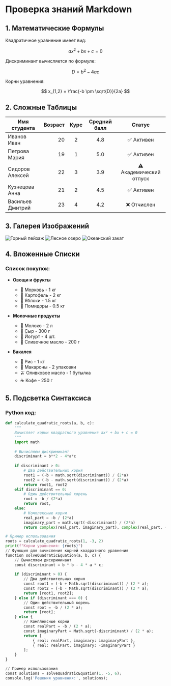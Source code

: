 # Проверка знаний Markdown

## 1. Математические Формулы

Квадратичное уравнение имеет вид:

$$
ax^2 + bx + c = 0
$$

Дискриминант вычисляется по формуле:

$$
D = b^2 - 4ac
$$

Корни уравнения:

$$
x_{1,2} = \frac{-b \pm \sqrt{D}}{2a}
$$

## 2. Сложные Таблицы

| Имя студента       | Возраст | Курс | Средний балл | Статус       |
|-------------------|--------:|:----:|:------------:|:------------:|
| Иванов Иван       | 20      | 2    | 4.8          | ✅ Активен   |
| Петрова Мария     | 19      | 1    | 5.0          | ✅ Активен   |
| Сидоров Алексей   | 22      | 3    | 3.9          | ⚠️ Академический отпуск |
| Кузнецова Анна    | 21      | 2    | 4.5          | ✅ Активен   |
| Васильев Дмитрий  | 23      | 4    | 4.2          | ❌ Отчислен  |

## 3. Галерея Изображений

![Горный пейзаж](https://images.unsplash.com/photo-1506744038136-46273834b3fb?w=300&h=200&fit=crop)
![Лесное озеро](https://images.unsplash.com/photo-1475924156734-496f6cac6ec1?w=300&h=200&fit=crop)
![Океанский закат](https://images.unsplash.com/photo-1473496169904-658ba7c44d8a?w=300&h=200&fit=crop)

## 4. Вложенные Списки

### Список покупок:

- **Овощи и фрукты**
  - 🥕 Морковь - 1 кг
  - 🥔 Картофель - 2 кг
  - 🍎 Яблоки - 1.5 кг
  - 🍅 Помидоры - 0.5 кг

- **Молочные продукты**
  - 🥛 Молоко - 2 л
  - 🧀 Сыр - 300 г
  - 🍶 Йогурт - 4 шт.
  - 🧈 Сливочное масло - 200 г

- **Бакалея**
  - 🍚 Рис - 1 кг
  - 🍝 Макароны - 2 упаковки
  - 🫒 Оливковое масло - 1 бутылка
  - ☕ Кофе - 250 г

## 5. Подсветка Синтаксиса

### Python код:

```python
def calculate_quadratic_roots(a, b, c):
    """
    Вычисляет корни квадратного уравнения ax² + bx + c = 0
    """
    import math
    
    # Вычисляем дискриминант
    discriminant = b**2 - 4*a*c
    
    if discriminant > 0:
        # Два действительных корня
        root1 = (-b + math.sqrt(discriminant)) / (2*a)
        root2 = (-b - math.sqrt(discriminant)) / (2*a)
        return root1, root2
    elif discriminant == 0:
        # Один действительный корень
        root = -b / (2*a)
        return root,
    else:
        # Комплексные корни
        real_part = -b / (2*a)
        imaginary_part = math.sqrt(-discriminant) / (2*a)
        return complex(real_part, imaginary_part), complex(real_part, -imaginary_part)

# Пример использования
roots = calculate_quadratic_roots(1, -3, 2)
print(f"Корни уравнения: {roots}")
// Функция для вычисления корней квадратного уравнения
function solveQuadraticEquation(a, b, c) {
    // Вычисляем дискриминант
    const discriminant = b * b - 4 * a * c;
    
    if (discriminant > 0) {
        // Два действительных корня
        const root1 = (-b + Math.sqrt(discriminant)) / (2 * a);
        const root2 = (-b - Math.sqrt(discriminant)) / (2 * a);
        return [root1, root2];
    } else if (discriminant === 0) {
        // Один действительный корень
        const root = -b / (2 * a);
        return [root];
    } else {
        // Комплексные корни
        const realPart = -b / (2 * a);
        const imaginaryPart = Math.sqrt(-discriminant) / (2 * a);
        return [
            { real: realPart, imaginary: imaginaryPart },
            { real: realPart, imaginary: -imaginaryPart }
        ];
    }
}

// Пример использования
const solutions = solveQuadraticEquation(1, -5, 6);
console.log('Решения уравнения:', solutions);
